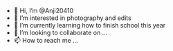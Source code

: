 - 👋 Hi, I’m @Anji20410
- 👀 I’m interested in photography and edits
- 🌱 I’m currently learning how to finish school this year
- 💞️ I’m looking to collaborate on ...
- 📫 How to reach me ...

<!---
Anji20410/Anji20410 is a ✨ special ✨ repository because its `README.md` (this file) appears on your GitHub profile.
You can click the Preview link to take a look at your changes.
--->
